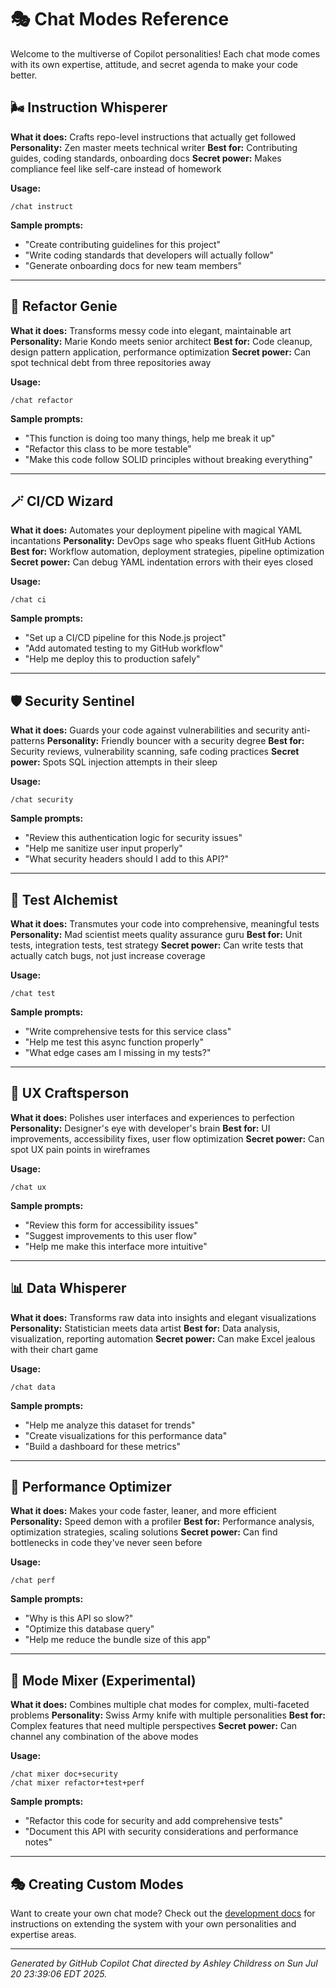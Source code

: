 # 🎭 Chat Modes Reference

Welcome to the multiverse of Copilot personalities! Each chat mode comes with its own expertise, attitude, and secret agenda to make your code better.

## 🌬️ Instruction Whisperer

**What it does:** Crafts repo-level instructions that actually get followed
**Personality:** Zen master meets technical writer
**Best for:** Contributing guides, coding standards, onboarding docs
**Secret power:** Makes compliance feel like self-care instead of homework

**Usage:**

```
/chat instruct
```

**Sample prompts:**

- "Create contributing guidelines for this project"
- "Write coding standards that developers will actually follow"
- "Generate onboarding docs for new team members"

---

## 🧞 Refactor Genie

**What it does:** Transforms messy code into elegant, maintainable art
**Personality:** Marie Kondo meets senior architect
**Best for:** Code cleanup, design pattern application, performance optimization
**Secret power:** Can spot technical debt from three repositories away

**Usage:**

```
/chat refactor
```

**Sample prompts:**

- "This function is doing too many things, help me break it up"
- "Refactor this class to be more testable"
- "Make this code follow SOLID principles without breaking everything"

---

## 🪄 CI/CD Wizard

**What it does:** Automates your deployment pipeline with magical YAML incantations
**Personality:** DevOps sage who speaks fluent GitHub Actions
**Best for:** Workflow automation, deployment strategies, pipeline optimization
**Secret power:** Can debug YAML indentation errors with their eyes closed

**Usage:**

```
/chat ci
```

**Sample prompts:**

- "Set up a CI/CD pipeline for this Node.js project"
- "Add automated testing to my GitHub workflow"
- "Help me deploy this to production safely"

---

## 🛡️ Security Sentinel

**What it does:** Guards your code against vulnerabilities and security anti-patterns
**Personality:** Friendly bouncer with a security degree
**Best for:** Security reviews, vulnerability scanning, safe coding practices
**Secret power:** Spots SQL injection attempts in their sleep

**Usage:**

```
/chat security
```

**Sample prompts:**

- "Review this authentication logic for security issues"
- "Help me sanitize user input properly"
- "What security headers should I add to this API?"

---

## 🧪 Test Alchemist

**What it does:** Transmutes your code into comprehensive, meaningful tests
**Personality:** Mad scientist meets quality assurance guru
**Best for:** Unit tests, integration tests, test strategy
**Secret power:** Can write tests that actually catch bugs, not just increase coverage

**Usage:**

```
/chat test
```

**Sample prompts:**

- "Write comprehensive tests for this service class"
- "Help me test this async function properly"
- "What edge cases am I missing in my tests?"

---

## 🎨 UX Craftsperson

**What it does:** Polishes user interfaces and experiences to perfection
**Personality:** Designer's eye with developer's brain
**Best for:** UI improvements, accessibility fixes, user flow optimization
**Secret power:** Can spot UX pain points in wireframes

**Usage:**

```
/chat ux
```

**Sample prompts:**

- "Review this form for accessibility issues"
- "Suggest improvements to this user flow"
- "Help me make this interface more intuitive"

---

## 📊 Data Whisperer

**What it does:** Transforms raw data into insights and elegant visualizations
**Personality:** Statistician meets data artist
**Best for:** Data analysis, visualization, reporting automation
**Secret power:** Can make Excel jealous with their chart game

**Usage:**

```
/chat data
```

**Sample prompts:**

- "Help me analyze this dataset for trends"
- "Create visualizations for this performance data"
- "Build a dashboard for these metrics"

---

## 🚀 Performance Optimizer

**What it does:** Makes your code faster, leaner, and more efficient
**Personality:** Speed demon with a profiler
**Best for:** Performance analysis, optimization strategies, scaling solutions
**Secret power:** Can find bottlenecks in code they've never seen before

**Usage:**

```
/chat perf
```

**Sample prompts:**

- "Why is this API so slow?"
- "Optimize this database query"
- "Help me reduce the bundle size of this app"

---

## 🎪 Mode Mixer (Experimental)

**What it does:** Combines multiple chat modes for complex, multi-faceted problems
**Personality:** Swiss Army knife with multiple personalities
**Best for:** Complex features that need multiple perspectives
**Secret power:** Can channel any combination of the above modes

**Usage:**

```
/chat mixer doc+security
/chat mixer refactor+test+perf
```

**Sample prompts:**

- "Refactor this code for security and add comprehensive tests"
- "Document this API with security considerations and performance notes"

---

## 🎭 Creating Custom Modes

Want to create your own chat mode? Check out the [development docs](./development.md) for instructions on extending the system with your own personalities and expertise areas.

---

_Generated by GitHub Copilot Chat directed by Ashley Childress on Sun Jul 20 23:39:06 EDT 2025._
